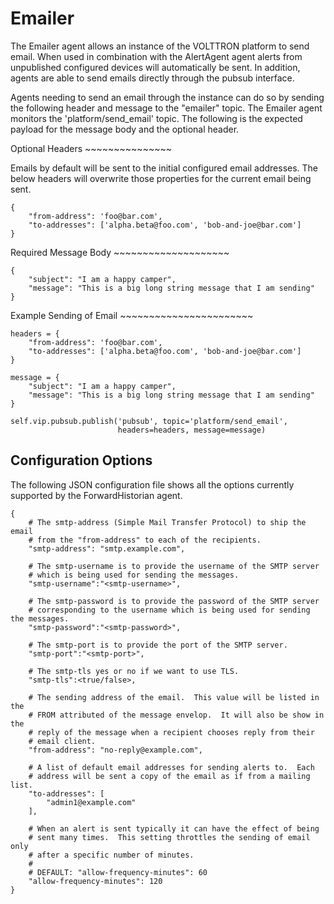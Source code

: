 Emailer
=======

The Emailer agent allows an instance of the VOLTTRON platform to send
email.  When used in combination with the AlertAgent agent alerts from
unpublished configured devices will automatically be sent.  In addition,
agents are able to send emails directly through the pubsub interface.

Agents needing to send an email through the instance can do so by
sending the following header and message to the "emailer" topic. The
Emailer agent monitors the 'platform/send\_email' topic. The following 
is the expected payload for the message body and the optional header.

Optional Headers \~\~\~\~\~\~\~\~\~\~\~\~\~\~\~

Emails by default will be sent to the initial configured email
addresses. The below headers will overwrite those properties for the
current email being sent.

``` {.sourceCode .python}
{
    "from-address": 'foo@bar.com',
    "to-addresses": ['alpha.beta@foo.com', 'bob-and-joe@bar.com']
}
```

Required Message Body \~\~\~\~\~\~\~\~\~\~\~\~\~\~\~\~\~\~\~\~

``` {.sourceCode .python}
{
    "subject": "I am a happy camper",
    "message": "This is a big long string message that I am sending"
}
```

Example Sending of Email \~\~\~\~\~\~\~\~\~\~\~\~\~\~\~\~\~\~\~\~\~\~\~

``` {.sourceCode .python}
headers = {
    "from-address": 'foo@bar.com',
    "to-addresses": ['alpha.beta@foo.com', 'bob-and-joe@bar.com']
}

message = {
    "subject": "I am a happy camper",
    "message": "This is a big long string message that I am sending"
}

self.vip.pubsub.publish('pubsub', topic='platform/send_email',
                        headers=headers, message=message)
```

Configuration Options
---------------------

The following JSON configuration file shows all the options currently
supported by the ForwardHistorian agent.

``` {.sourceCode .python}
{
    # The smtp-address (Simple Mail Transfer Protocol) to ship the email
    # from the "from-address" to each of the recipients.
    "smtp-address": "smtp.example.com",

    # The smtp-username is to provide the username of the SMTP server
    # which is being used for sending the messages.
    "smtp-username":"<smtp-username>",

    # The smtp-password is to provide the password of the SMTP server
    # corresponding to the username which is being used for sending the messages.
    "smtp-password":"<smtp-password>",

    # The smtp-port is to provide the port of the SMTP server.
    "smtp-port":"<smtp-port>",

    # The smtp-tls yes or no if we want to use TLS.
    "smtp-tls":<true/false>,

    # The sending address of the email.  This value will be listed in the
    # FROM attributed of the message envelop.  It will also be show in the
    # reply of the message when a recipient chooses reply from their
    # email client.
    "from-address": "no-reply@example.com",

    # A list of default email addresses for sending alerts to.  Each
    # address will be sent a copy of the email as if from a mailing list.
    "to-addresses": [
        "admin1@example.com"
    ],

    # When an alert is sent typically it can have the effect of being
    # sent many times.  This setting throttles the sending of email only
    # after a specific number of minutes.
    #
    # DEFAULT: "allow-frequency-minutes": 60
    "allow-frequency-minutes": 120
}
```
